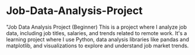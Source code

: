 # Job-Data-Analysis-Project
"Job Data Analysis Project (Beginner)  This is a project where I analyze job data, including job titles, salaries, and trends related to remote work. It's a learning project where I use Python, data analysis libraries like pandas and matplotlib, and visualizations to explore and understand job market trends.  
